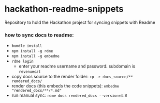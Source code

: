 # hackathon-readme-snippets
Repository to hold the Hackathon project for syncing snippets with Readme


### how to sync docs to readme: 
- `bundle install`
- `npm install -g rdme`
- `npm install -g embedme`
- `rdme login`
  - enter your readme username and password. subdomain is `revenuecat`
- copy docs source to the render folder: `cp -r docs_source/** rendered_docs/`
- render docs (this embeds the code snippets): `embedme "rendered_docs/**/*.md"`
- run manual sync: `rdme docs rendered_docs --version=4.0`
